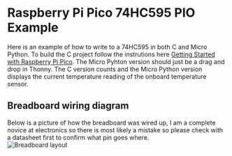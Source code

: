 # Raspberry Pi Pico 74HC595 PIO Example
Here is an example of how to write to a 74HC595 in both C and Micro Python. To build the C project follow the instrutions here [Getting Started with Raspberry Pi Pico](https://datasheets.raspberrypi.com/pico/getting-started-with-pico.pdf). The Micro Pyhton version should just be a drag and drop in Thonny. The C version counts and the Micro Python version displays the current temperature reading of the onboard temperature sensor.  

## Breadboard wiring diagram
Below is a picture of how the breadboard was wired up, I am a complete novice at electronics so there is most likely a mistake so please check with a datasheet first to confirm what pin goes where.  
![Breadboard layout](https://user-images.githubusercontent.com/350623/197369650-44acc599-84a8-4ce2-b8cb-4fbec443fb96.png)
